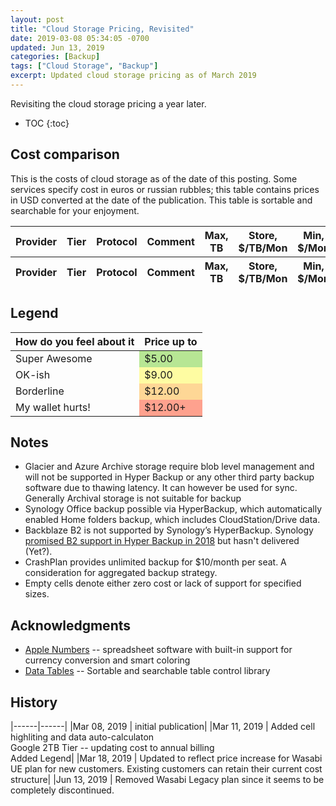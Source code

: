 ```yaml
---
layout: post
title: "Cloud Storage Pricing, Revisited"
date: 2019-03-08 05:34:05 -0700
updated: Jun 13, 2019
categories: [Backup]
tags: ["Cloud Storage", "Backup"]
excerpt: Updated cloud storage pricing as of March 2019 
---
```


Revisiting the cloud storage pricing a year later. 

* TOC
{:toc}

## Cost comparison

This is the costs of cloud storage as of the date of this posting. Some services specify cost in euros or russian rubbles; this table contains prices in USD converted at the date of the publication. 
This table is sortable and searchable for your enjoyment.

<style> 
 td.red {
        background-color: #FEA18E;
    }
 td.orange {
        background-color: #FED796;
    }
 td.yellow {
        background-color: #FEFCA2;
    }
 td.green {
        background-color: #B7E694;
    }
</style>

<link rel="stylesheet" type="text/css" href="https://cdn.datatables.net/1.10.19/css/jquery.dataTables.min.css"/>
<script type="text/javascript" src="https://code.jquery.com/jquery-3.3.1.js"></script>
<script type="text/javascript" src="https://cdn.datatables.net/1.10.19/js/jquery.dataTables.min.js"></script>
<script>
	$(document).ready(function() {
	    $('#cloudstorage').DataTable( 
        {
            "paging" : false,
            "data-page-length": 50,
	        "ajax": '{{ "/assets/cloudstorage.json" | relative_url }}',
            "columnDefs": [ 
             {
                "targets": [9, 10, 11, 12, 13, 14, 15, 16, 17],
                "data": function ( row, type, set, meta ) 
                {
                    var max_size        = row[4]? row[4].replace(/[\$,]/g, '') * 1 : "";
                    var store_tb_mon    = row[5]? row[5].replace(/[\$,]/g, '') * 1 : "";
                    var min_mon         = row[6]? row[6].replace(/[\$,]/g, '') * 1 : "";
                    var store_mon       = row[7]? row[7].replace(/[\$,]/g, '') * 1 : "";
                    var limit           =  $('th').eq(meta.col).html().replace(/[TB]/g,'') * 1;
 
                    var value = !store_tb_mon ? 
                        (limit <= max_size ? store_mon : "" ) 
                    :   ((!max_size || (limit <= max_size)) ? 
                                        Math.max(min_mon, limit * store_tb_mon)
                                        : "" );
                    return value;
                },

                "createdCell": function (td, value, rowData, row, col) 
                {
                    if (value)
                    {
                        value = (parseFloat(Math.round(100*value))/100).toFixed(2);

                        if  (value <= 5) 
                            $(td).addClass('green');
                        else if (value <= 9)
                            $(td).addClass('yellow');
                        else if (value <= 12)
                            $(td).addClass('orange');
                        else if (value > 12)
                            $(td).addClass('red');

                        $(td).html("$" + value);                            
                    }
                    else
                        $(td).html("");
                }
            } ]
          } 
        );
	} );
</script>

<table id="cloudstorage" class="compact" style="width:100%"  data-order='[[ 10, "asc" ]]'>
        <thead>
            <tr>
                <th>Provider</th>
                <th>Tier</th>
                <th>Protocol</th>
                <th>Comment</th>
                <th>Max, TB</th>
                <th>Store, $/TB/Mon</th>
                <th>Min, $/Mon</th>
                <th>Store, $/Mon</th>
                <th>Egress, $/GB</th>
                <th>0.5 TB</th>
                <th>1 TB</th>
                <th>2 TB</th>
                <th>4 TB</th>
                <th>5 TB</th>
                <th>6 TB</th>
                <th>8 TB</th>
                <th>10 TB</th>
                <th>12 TB</th>
            </tr>
        </thead>
        <tfoot>
            <tr>
                <th>Provider</th>
                <th>Tier</th>
                <th>Protocol</th>
                <th>Comment</th>
                <th>Max, TB</th>
                <th>Store, $/TB/Mon</th>
                <th>Min, $/Mon</th>
                <th>Store, $/Mon</th>
                <th>Egress, $/GB</th>
                <th>0.5 TB</th>
                <th>1 TB</th>
                <th>2 TB</th>
                <th>4 TB</th>
                <th>5 TB</th>
                <th>6 TB</th>
                <th>8 TB</th>
                <th>10 TB</th>
                <th>12 TB</th>
            </tr>
        </tfoot>
    </table>


## Legend
<table style="width:auto">
<thead> 
    <th class="block" style="font-weight: bold">How do you feel about it</th> 
    <th class="block" style="font-weight: bold">Price up to</th>

</thead>
 <tr><td>Super Awesome</td>     <td class="green">$5.00</td>    </tr> 
 <tr><td>OK-ish</td>            <td class="yellow">$9.00</td>   </tr>
 <tr><td>Borderline</td>        <td class="orange">$12.00</td>  </tr>
 <tr><td>My wallet hurts!</td>  <td class="red"> $12.00+</td>   </tr>

</table>

## Notes
- Glacier and Azure Archive storage require blob level management and will not be supported in Hyper Backup or any other third party backup software due to thawing latency. It can however be used for sync. Generally Archival storage is not suitable for backup
- Synology Office backup possible via HyperBackup, which automatically enabled Home folders backup, which includes CloudStation/Drive data. 
- Backblaze B2 is not supported by Synology’s HyperBackup. Synology [promised B2 support in Hyper Backup in 2018](https://www.reddit.com/r/synology/comments/6r29m8/please_help_get_backblaze_b2_supported_as_a/) but hasn't delivered (Yet?).
- CrashPlan provides unlimited backup for $10/month per seat. A consideration for aggregated backup strategy.
- Empty cells denote either zero cost or lack of support for specified sizes.

## Acknowledgments
- [Apple Numbers](https://www.apple.com/numbers/) -- spreadsheet software with built-in support for currency conversion and smart coloring
- [Data Tables](https://datatables.net) -- Sortable and searchable table control library

## History

|------|------|
|Mar 08, 2019 | initial publication|
|Mar 11, 2019 | Added cell highliting and data auto-calculaton<br>Google 2TB Tier -- updating cost to annual billing<br>Added Legend|
|Mar 18, 2019 | Updated to reflect price increase for Wasabi UE plan for new customers. Existing customers can retain their current cost structure|
|Jun 13, 2019 | Removed Wasabi Legacy plan since it seems to be completely discontinued.

